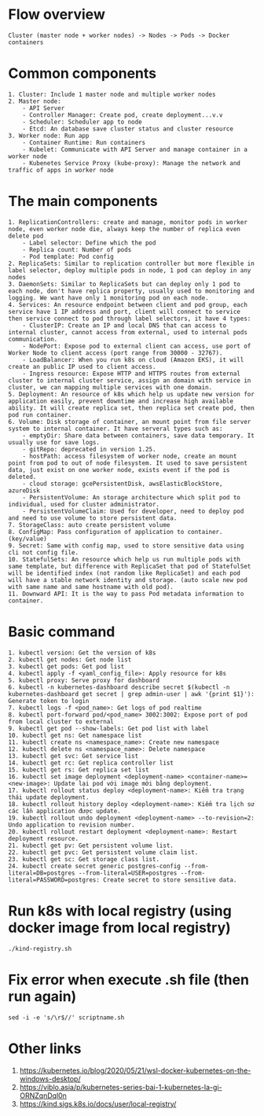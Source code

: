 # Flow overview
    Cluster (master node + worker nodes) -> Nodes -> Pods -> Docker containers
    
# Common components
    1. Cluster: Include 1 master node and multiple worker nodes
    2. Master node:
        - API Server
        - Controller Manager: Create pod, create deployment...v.v
        - Scheduler: Scheduler app to node
        - Etcd: An database save cluster status and cluster resource
    3. Worker node: Run app
        - Container Runtime: Run containers
        - Kubelet: Communicate with API Server and manage container in a worker node
        - Kubenetes Service Proxy (kube-proxy): Manage the network and traffic of apps in worker node

# The main components
    1. ReplicationControllers: create and manage, monitor pods in worker node, even worker node die, always keep the number of replica even delete pod
        - Label selector: Define which the pod
        - Replica count: Number of pods
        - Pod template: Pod config
    2. ReplicaSets: Similar to replication controller but more flexible in label selector, deploy multiple pods in node, 1 pod can deploy in any nodes
    3. DaemonSets: Similar to ReplicaSets but can deploy only 1 pod to each node, don't have replica property, usually used to monitoring and logging. We want have only 1 monitoring pod on each node.
    4. Services: An resource endpoint between client and pod group, each service have 1 IP address and port, client will connect to service then service connect to pod through label selectors, it have 4 types:
        - ClusterIP: Create an IP and local DNS that can access to internal cluster, cannot access from external, used to internal pods communication.
        - NodePort: Expose pod to external client can access, use port of Worker Node to client access (port range from 30000 - 32767).
        - LoadBalancer: When you run k8s on cloud (Amazon EKS), it will create an public IP used to client access.
        - Ingress resource: Expose HTTP and HTTPS routes from external cluster to internal cluster service, assign an domain with service in cluster, we can mapping multiple services with one domain.
    5. Deployment: An resource of k8s which help us update new version for application easily, prevent downtime and increase high available ability. It will create replica set, then replica set create pod, then pod run container.
    6. Volume: Disk storage of container, an mount point from file server system to internal container. It have serveral types such as:
        - emptyDir: Share data between containers, save data temporary. It usually use for save logs.
        - gitRepo: deprecated in version 1.25.
        - hostPath: access filesystem of worker node, create an mount point from pod to out of node filesystem. It used to save persistent data, just exist on one worker node, exists event if the pod is deleted.
        - cloud storage: gcePersistentDisk, awsElasticBlockStore, azureDisk
        - PersistentVolume: An storage architecture which split pod to individual, used for cluster administrator.
        - PersistentVolumeClaim: Used for developer, need to deploy pod and need to use volume to store persistent data.
    7. StorageClass: auto create persistent volume
    8. ConfigMap: Pass configuration of application to container. (key/value)
    9. Secret: Same with config map, used to store sensitive data using cli not config file.
    10. StatefulSets: An resource which help us run multiple pods with same template, but difference with ReplicaSet that pod of StatefulSet will be identified index (not random like ReplicaSet) and each pod will have a stable network identity and storage. (auto scale new pod with same name and same hostname with old pod).
    11. Downward API: It is the way to pass Pod metadata information to container.

# Basic command
    1. kubectl version: Get the version of k8s
    2. kubectl get nodes: Get node list
    3. kubectl get pods: Get pod list
    4. kubectl apply -f <yaml_config_file>: Apply resource for k8s
    5. kubectl proxy: Serve proxy for dashboard
    6. kubectl -n kubernetes-dashboard describe secret $(kubectl -n kubernetes-dashboard get secret | grep admin-user | awk '{print $1}'): Generate token to login
    7. kubectl logs -f <pod_name>: Get logs of pod realtime
    8. kubectl port-forward pod/<pod_name> 3002:3002: Expose port of pod from local cluster to external
    9. kubectl get pod --show-labels: Get pod list with label
    10. kubectl get ns: Get namespace list
    11. kubectl create ns <namespace_name>: Create new namespace
    12. kubectl delete ns <namespace_name>: Delete namespace
    13. kubectl get svc: Get service list
    14. kubectl get rc: Get replica controller list
    15. kubectl get rs: Get replica set list
    16. kubectl set image deployment <deployment-name> <container-name>=<new-image>: Update lại pod với image mới bằng deployment.
    17. kubectl rollout status deploy <deployment-name>: Kiểm tra trạng thái update deployment.
    18. kubectl rollout history deploy <deployment-name>: Kiểm tra lịch sử các lần application được update.
    19. kubectl rollout undo deployment <deployment-name> --to-revision=2: Undo application to revision number.
    20. kubectl rollout restart deployment <deployment-name>: Restart deployment resource.
    21. kubectl get pv: Get persistent volume list.
    22. kubectl get pvc: Get persistent volume claim list.
    23. kubectl get sc: Get storage class list.
    24. kubectl create secret generic postgres-config --from-literal=DB=postgres --from-literal=USER=postgres --from-literal=PASSWORD=postgres: Create secret to store sensitive data.

# Run k8s with local registry (using docker image from local registry)
    ./kind-registry.sh

# Fix error when execute .sh file (then run again)
    sed -i -e 's/\r$//' scriptname.sh
    
# Other links
1. https://kubernetes.io/blog/2020/05/21/wsl-docker-kubernetes-on-the-windows-desktop/
2. https://viblo.asia/p/kubernetes-series-bai-1-kubernetes-la-gi-ORNZqnDql0n
3. https://kind.sigs.k8s.io/docs/user/local-registry/